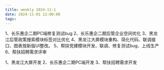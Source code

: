 ```yaml
---
title: weekly 2024-11-1
date: 2024-11-01 12:00:00
tags:
---
```


1、长乐惠企二期PC端修复测试bug
2、长乐惠企二期后管企业空间优化
3、黑龙江后管政策搜索模块标签对比优化
4、黑龙江大屏模块重构、简化代码、联调接口、图表按新版UI整改。
5、帮扶党建模块开发、联调、修复测试bug、上线生产
6、帮扶招聘需求评审

1、黑龙江大屏开发
2、长乐惠企二期PC端开发
3、帮扶招聘需求开发